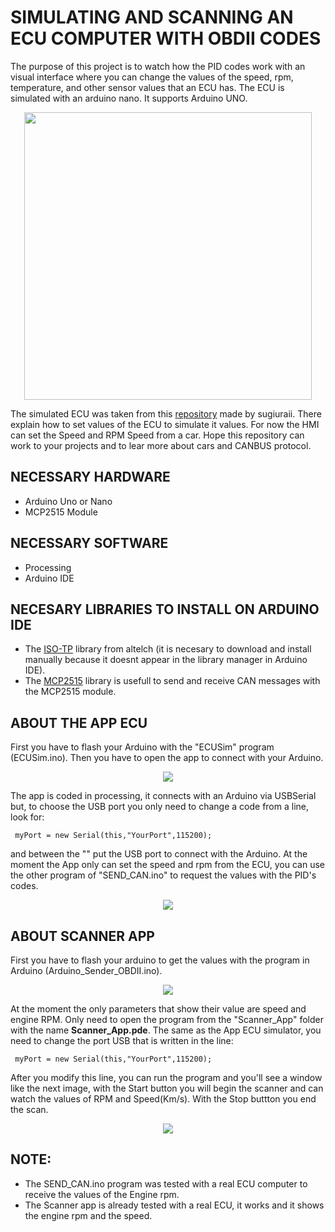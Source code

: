 # SIMULATING AND SCANNING AN ECU COMPUTER WITH OBDII CODES
The purpose of this project is to watch how the PID codes work with an visual interface where you can change the values of the speed, rpm, temperature, and other sensor values that an ECU has.  The ECU is simulated with an arduino nano. It supports Arduino UNO. 

 <p align="center">
<img width="460" src="https://github.com/user-attachments/assets/d5c0374d-5059-4c7e-ba18-dfde2adc0c2a">
 </p>
 
The simulated ECU was taken from this [repository](https://github.com/sugiuraii/ECUSim?tab=readme-ov-file) made by sugiuraii. There explain how to set values of the ECU to simulate it values. For now the HMI can set the Speed and RPM Speed from a car. Hope this repository can work to your projects and to lear more about cars and CANBUS protocol.

## NECESSARY HARDWARE
- Arduino Uno or Nano
- MCP2515 Module

## NECESSARY SOFTWARE
- Processing
- Arduino IDE

## NECESARY LIBRARIES TO INSTALL ON ARDUINO IDE
- The [ISO-TP](https://github.com/altelch/iso-tp) library from altelch (it is necesary to download and install manually because it doesnt appear in the library manager in Arduino IDE).
- The [MCP2515](https://github.com/coryjfowler/MCP_CAN_lib) library is usefull to send and receive CAN messages with the MCP2515 module.

## ABOUT THE APP ECU
First you have to flash your Arduino with the "ECUSim" program (ECUSim.ino). Then you have to open the app to connect with your Arduino. 

<p align="center">
<img src="https://github.com/user-attachments/assets/a51a7f65-13dd-4038-a23e-6604e32230a0">
</p>

The app is coded in processing, it connects with an Arduino via USBSerial but, to choose the USB port you only need to change a code from a line, look for:
```
 myPort = new Serial(this,"YourPort",115200);
```
and between the "" put the USB port to connect with the Arduino.
At the moment the App only can set the speed and rpm from the ECU, you can use the other program of "SEND_CAN.ino" to request the values with the PID's codes.

<p align="center">
<img src=https://github.com/user-attachments/assets/780c0a49-474e-46f3-8a2b-89bd86bf5c2f>
</p>

## ABOUT SCANNER APP
First you have to flash your arduino to get the values with the program in Arduino (Arduino_Sender_OBDII.ino).
<p align="center">
<img src=https://github.com/user-attachments/assets/35040609-d129-4ae8-b132-25017b3741fc>
</p>

At the moment the only parameters that show their value are speed and engine RPM. Only need to open the program from the "Scanner_App" folder with the name <b>Scanner_App.pde</b>. The same as the App ECU simulator, you need to change the port USB that is written in the line:
```
 myPort = new Serial(this,"YourPort",115200);
```
After you modify this line, you can run the program and you'll see a window like the next image, with the Start button you will begin the scanner and can watch the values of RPM and Speed(Km/s). With the Stop buttton you end the scan.
<p align="center">
<img src=https://github.com/user-attachments/assets/25b64f95-c8df-4da3-a1f1-92d1645eb769>
</p>

## NOTE:
- The SEND_CAN.ino program was tested with a real ECU computer to receive the values of the Engine rpm.
- The Scanner app is already tested with a real ECU, it works and it shows the engine rpm and the speed.

